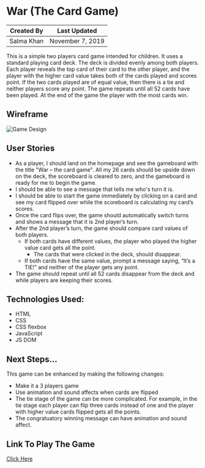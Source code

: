 # War (The Card Game)

Created By | Last Updated
-----------|--------------
Salma Khan | November 7, 2019

This is a simple two players card game intended for children. It uses a standard playing card deck. The deck is divided evenly among both players. Each player reveals the top card of their card to the other player, and the player with the higher card value takes both of the cards played and scores point. If the two cards played are of equal value, then there is a tie and neither players score any point. The game repeats until all 52 cards have been played. At the end of the game the player with the most cards win.

## Wireframe 
![Game Design](https://i.imgur.com/F9XpOFKl.jpg)

## User Stories
* As a player, I should land on the homepage and see the gameboard with the title "War – the card game". All my 26 cards should be upside down on the deck, the scoreboard is cleared to zero, and the gameboard is ready for me to begin the game.
* I should be able to see a message that tells me who's turn it is.
* I should be able to start the game immediately by clicking on a card and see my card flipped over while the scoreboard is calculating my card’s scores. 
* Once the card flips over, the game should automatically switch turns and shows a message that it is 2nd player’s turn. 
* After the 2nd player’s turn, the game should compare card values of both players.
    * If both cards have different values, the player who played the higher value card gets all the point. 
        * The cards that were clicked in the deck, should disappear.
    *  If both cards have the same value, prompt a message saying, “It’s a TIE!” and neither of the player gets any point.
* The game should repeat until all 52 cards disappear from the deck and while players are keeping their scores. 

## Technologies Used: 
* HTML
* CSS 
* CSS flexbox 
* JavaScript 
* JS DOM  

## Next Steps...
This game can be enhanced by making the following changes:
* Make it a 3 players game
* Use animation and sound affects when cards are flipped 
* The tie stage of the game can be more complicated. For example, in the tie stage each player can flip three cards instead of one and the          player with higher value cards flipped gets all the points. 
* The congratuatory winning message can have animation and sound affect. 

## Link To Play The Game
[Click Here](https://ssahussai.github.io/War-the-card-game/) 




